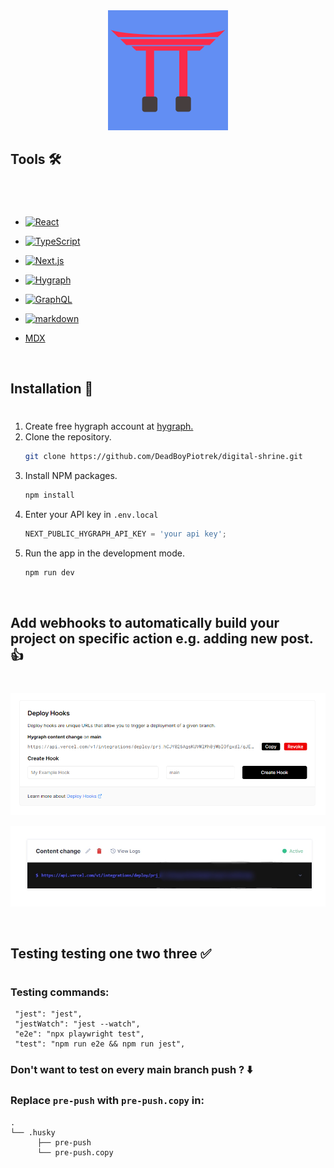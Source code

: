  <div align='center' >
 <a href="https://digital-shrine.vercel.app/">
    <img src="public/readme/android-chrome-192x192.png" alt="Logo" width="192" height="192">
  </a>
  </div>

## Tools 🛠️

#

<br>

- [![React][react.js]][react-url]
- [![TypeScript][typescript.ts]][typescript-url]
- [![Next.js][next.js]][next-url]
- [![Hygraph][hygraph.svg]][hygraph-url]
- [![GraphQL][graphql]][graphql-url]
- [![markdown][markdown]][markdown-url]
- [MDX](https://mdxjs.com/)

  <br/>

## Installation 🚀

#

1. Create free hygraph account at [hygraph.](https://hygraph.com/?utm_term=hygraph&utm_campaign=EN_GL_Brand&utm_source=adwords&utm_medium=ppc&hsa_acc=2816788452&hsa_cam=17734529757&hsa_grp=138464751243&hsa_ad=610082777931&hsa_src=g&hsa_tgt=kwd-1681477926128&hsa_kw=hygraph&hsa_mt=p&hsa_net=adwords&hsa_ver=3&gclid=CjwKCAiAwomeBhBWEiwAM43YILtwA8POgpY7YEda5XqewFaKpRzZ-TW9C82IkyXcVOXQN3kq2-fWSxoCL1gQAvD_BwE)
2. Clone the repository.
   ```sh
   git clone https://github.com/DeadBoyPiotrek/digital-shrine.git
   ```
3. Install NPM packages.
   ```sh
   npm install
   ```
4. Enter your API key in `.env.local`
   ```js
   NEXT_PUBLIC_HYGRAPH_API_KEY = 'your api key';
   ```
5. Run the app in the development mode.
   ```sh
   npm run dev
   ```

<br/>

## Add webhooks to automatically build your project on specific action e.g. adding new post. 👍

#

![vercel hook](./public/readme/vercelHook.png)

![hygraph hook](./public/readme/hygraphHook.jpg)

<br/>

## Testing testing one two three ✅

#

### Testing commands:

```
 "jest": "jest",
 "jestWatch": "jest --watch",
 "e2e": "npx playwright test",
 "test": "npm run e2e && npm run jest",
```

### Don't want to test on every main branch push ? ⬇️

### Replace `pre-push` with `pre-push.copy` in:

```
.
└── .husky
      ├── pre-push
      └── pre-push.copy
```

[react.js]: https://img.shields.io/badge/React-20232A?style=for-the-badge&logo=react&logoColor=61DAFB
[react-url]: https://reactjs.org/
[typescript.ts]: https://img.shields.io/badge/TypeScript-20232A?style=for-the-badge&logo=typescript&logoColor=3791d2
[typescript-url]: https://www.typescriptlang.org
[next.js]: https://img.shields.io/badge/Next.js-20232A?style=for-the-badge&logo=next.js&logoColor=000000
[next-url]: https://nextjs.org/
[hygraph.svg]: https://img.shields.io/badge/Hygraph-20232A?style=for-the-badge&logo=Hygraph&logoColor=000000
[hygraph-url]: https://hygraph.com/?utm_term=hygraph&utm_campaign=EN_GL_Brand&utm_source=adwords&utm_medium=ppc&hsa_acc=2816788452&hsa_cam=17734529757&hsa_grp=138464719243&hsa_ad=610082777931&hsa_src=g&hsa_tgt=kwd-1681477926128&hsa_kw=hygraph&hsa_mt=p&hsa_net=adwords&hsa_ver=3&gclid=Cj0KCQiAn4SeBhCwARIsANeF9DI_PmhU4JrB32yu90zstilyJBQfv5aBIyr74rRdSsU1Gxi4owD0O8caAgkOEALw_wcB
[graphql]: https://img.shields.io/badge/-GraphQL-E10098?style=for-the-badge&logo=graphql&logoColor=white
[graphql-url]: https://graphql.org/
[markdown]: https://img.shields.io/badge/markdown-%23000000.svg?style=for-the-badge&logo=markdown&logoColor=white
[markdown-url]: https://www.markdownguide.org/
